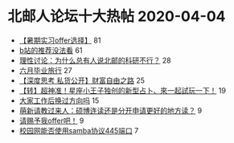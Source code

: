 # 北邮人论坛十大热帖 2020-04-04

- [【暑期实习offer选择】](https://bbs.byr.cn/article/Job/2083126) 81
- [b站的推荐没法看](https://bbs.byr.cn/article/Talking/6189921) 61
- [理性讨论：为什么总有人说北邮的科研不行？](https://bbs.byr.cn/article/AimGraduate/1184568) 28
- [六月毕业旅行](https://bbs.byr.cn/article/Travel/144011) 27
- [【深度思考 私货公开】财富自由之路](https://bbs.byr.cn/article/Financial/78286) 25
- [【转】超神准！星座小王子独创的新型占卜、來一起試玩一下！](https://bbs.byr.cn/article/Constellations/326533) 19
- [大家工作后换过方向吗](https://bbs.byr.cn/article/WorkLife/1142600) 15
- [萌新请教过来人：硕博连读还是分开申请更好的地方读？](https://bbs.byr.cn/article/StudyShare/196082) 9
- [请赐予我offer吧！](https://bbs.byr.cn/article/GoAbroad/368912) 9
- [校园网能否使用samba协议445端口](https://bbs.byr.cn/article/BUPTNet/103650) 7


